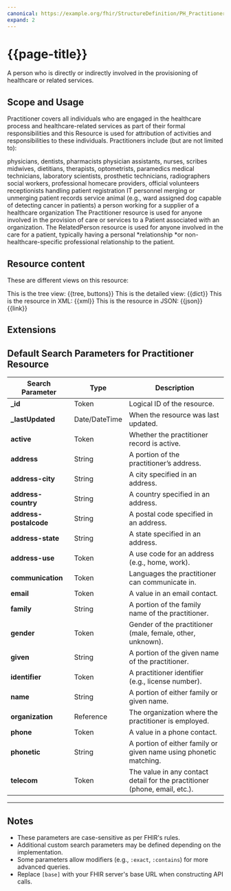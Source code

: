 ```yaml
---
canonical: https://example.org/fhir/StructureDefinition/PH_Practitioner
expand: 2
---
```


# {{page-title}}

A person who is directly or indirectly involved in the provisioning of healthcare or related services.


## Scope and Usage

Practitioner covers all individuals who are engaged in the healthcare process and healthcare-related services as part of their formal responsibilities and this Resource is used for attribution of activities and responsibilities to these individuals. Practitioners include (but are not limited to):

physicians, dentists, pharmacists
physician assistants, nurses, scribes
midwives, dietitians, therapists, optometrists, paramedics
medical technicians, laboratory scientists, prosthetic technicians, radiographers
social workers, professional homecare providers, official volunteers
receptionists handling patient registration
IT personnel merging or unmerging patient records
service animal (e.g., ward assigned dog capable of detecting cancer in patients)
a person working for a supplier of a healthcare organization
The Practitioner resource is used for anyone involved in the provision of care or services to a Patient associated with an organization. The RelatedPerson resource is used for anyone involved in the care for a patient, typically having a personal *relationship *or non-healthcare-specific professional relationship to the patient.

## Resource content

These are different views on this resource:

<tabs>
<tab title="Overview">
	This is the tree view:
	{{tree, buttons}}
</tab>
<tab title="Detailed view">
	This is the detailed view:
	{{dict}}
</tab>
<tab title="XML">
	This is the resource in XML:
	{{xml}}
</tab>
<tab title="JSON">	
	This is the resource in JSON:
	{{json}}
</tab>
<tab title="Link">
	{{link}}
</tab>
</tabs>

## Extensions

## Default Search Parameters for Practitioner Resource

| **Search Parameter**      | **Type**       | **Description**                                                                 |
|---------------------------|----------------|---------------------------------------------------------------------------------|
| **_id**                   | Token          | Logical ID of the resource.                                                    |
| **_lastUpdated**           | Date/DateTime  | When the resource was last updated.                                            |
| **active**                | Token          | Whether the practitioner record is active.                                     |
| **address**               | String         | A portion of the practitioner’s address.                                       |
| **address-city**          | String         | A city specified in an address.                                                |
| **address-country**       | String         | A country specified in an address.                                             |
| **address-postalcode**    | String         | A postal code specified in an address.                                         |
| **address-state**         | String         | A state specified in an address.                                               |
| **address-use**           | Token          | A use code for an address (e.g., home, work).                                  |
| **communication**         | Token          | Languages the practitioner can communicate in.                                 |
| **email**                 | Token          | A value in an email contact.                                                   |
| **family**                | String         | A portion of the family name of the practitioner.                              |
| **gender**                | Token          | Gender of the practitioner (male, female, other, unknown).                     |
| **given**                 | String         | A portion of the given name of the practitioner.                               |
| **identifier**            | Token          | A practitioner identifier (e.g., license number).                              |
| **name**                  | String         | A portion of either family or given name.                                      |
| **organization**          | Reference      | The organization where the practitioner is employed.                           |
| **phone**                 | Token          | A value in a phone contact.                                                    |
| **phonetic**              | String         | A portion of either family or given name using phonetic matching.              |
| **telecom**               | Token          | The value in any contact detail for the practitioner (phone, email, etc.).     |

---

## Notes
- These parameters are case-sensitive as per FHIR's rules.
- Additional custom search parameters may be defined depending on the implementation.
- Some parameters allow modifiers (e.g., `:exact`, `:contains`) for more advanced queries.
- Replace `[base]` with your FHIR server's base URL when constructing API calls.
